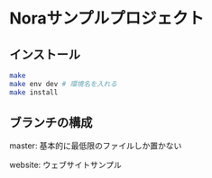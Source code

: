 # Noraサンプルプロジェクト

## インストール

```sh
make
make env dev # 環境名を入れる
make install
```

## ブランチの構成
master:
基本的に最低限のファイルしか置かない

website:
ウェブサイトサンプル
